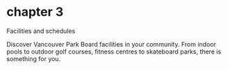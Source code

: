 # chapter 3

Facilities and schedules

Discover Vancouver Park Board facilities in your community. From indoor pools to outdoor golf courses, fitness centres to skateboard parks, there is something for you.